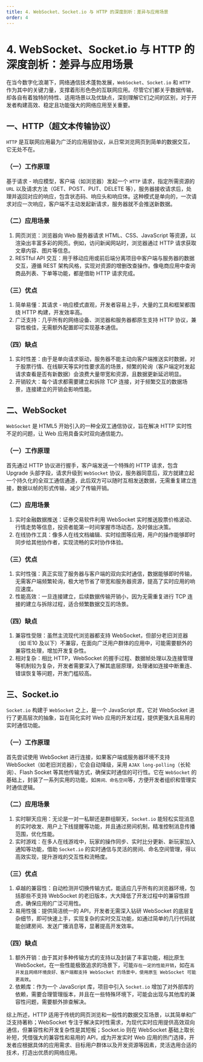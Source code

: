 ```yaml
---
title: 4. WebSocket、Socket.io 与 HTTP 的深度剖析：差异与应用场景
order: 4
---
```


# 4. WebSocket、Socket.io 与 HTTP 的深度剖析：差异与应用场景

在当今数字化浪潮下，网络通信技术蓬勃发展，`WebSocket`、`Socket.io` 和 `HTTP` 作为其中的关键力量，支撑着形形色色的互联网应用。尽管它们都关乎数据传输，却各自有着独特的特性、适用场景以及优缺点，深刻理解它们之间的区别，对于开发者构建高效、稳定且功能强大的网络应用至关重要。

## 一、HTTP（超文本传输协议）
`HTTP` 是互联网应用最为广泛的应用层协议，从日常浏览网页到简单的数据交互，它无处不在。

### （一）工作原理
基于请求 - 响应模型，客户端（如浏览器）发起一个 `HTTP` 请求，指定所需资源的 `URL` 以及请求方法（GET、POST、PUT、DELETE 等），服务器接收请求后，处理并返回对应的响应，包含状态码、响应头和响应体。这种模式是单向的，一次请求对应一次响应，客户端不主动发起新请求，服务器就不会推送新数据。

### （二）应用场景
1. 网页浏览：浏览器向 Web 服务器请求 HTML、CSS、JavaScript 等资源，以渲染出丰富多彩的网页。例如，访问新闻网站时，浏览器通过 HTTP 请求获取文章内容、图片等信息。
2. RESTful API 交互：用于移动应用或前后端分离项目中客户端与服务器的数据交互，遵循 REST 架构风格，实现对资源的增删改查操作。像电商应用中查询商品列表、下单等功能，都是借助 HTTP 请求完成。

### （三）优点
1. 简单易懂：其请求 - 响应模式直观，开发者容易上手，大量的工具和框架都围绕 HTTP 构建，开发效率高。
2. 广泛支持：几乎所有的网络设备、浏览器和服务器都原生支持 HTTP 协议，兼容性极佳，无需额外配置即可实现基本通信。

### （四）缺点
1. 实时性差：由于是单向请求驱动，服务器不能主动向客户端推送实时数据，对于股票行情、在线聊天等实时性要求高的场景，频繁的轮询（客户端定时发起请求查看是否有新数据）会浪费大量带宽和资源，且数据更新延迟明显。
2. 开销较大：每个请求都需要建立和拆除 TCP 连接，对于频繁交互的数据场景，连接建立的开销会影响性能。

## 二、WebSocket
`WebSocket` 是 HTML5 开始引入的一种全双工通信协议，旨在解决 HTTP 实时性不足的问题，让 Web 应用具备实时双向通信能力。

### （一）工作原理
首先通过 HTTP 协议进行握手，客户端发送一个特殊的 HTTP 请求，包含 Upgrade 头部字段，请求升级到 `WebSocket` 协议，服务器同意后，双方就建立起一个持久化的全双工通信通道，此后双方可以随时互相发送数据，无需重复建立连接，数据以帧的形式传输，减少了传输开销。

### （二）应用场景
1. 实时金融数据推送：证券交易软件利用 WebSocket 实时推送股票价格波动、行情走势等信息，投资者能第一时间掌握市场动态，及时做出决策。
2. 在线协作工具：像多人在线文档编辑、实时绘图等应用，用户的操作能够即时同步给其他协作者，实现流畅的实时协作体验。

### （三）优点
1. 实时性强：真正实现了服务器与客户端的双向实时通信，数据能够即时传输，无需客户端频繁轮询，极大地节省了带宽和服务器资源，提高了实时应用的响应速度。
2. 性能高效：一旦连接建立，后续数据传输开销小，因为无需重复进行 TCP 连接的建立与拆除过程，适合频繁数据交互的场景。

### （四）缺点
1. 兼容性受限：虽然主流现代浏览器都支持 WebSocket，但部分老旧浏览器（如 IE10 及以下）不兼容，在面向广泛用户群体的应用中，可能需要额外的兼容性处理，增加开发复杂性。
2. 相对复杂：相比 HTTP，WebSocket 的握手过程、数据帧处理以及连接管理等机制较为复杂，开发者需要深入了解其底层原理，处理诸如连接中断重连、错误恢复等问题，开发门槛较高。

## 三、Socket.io
`Socket.io` 构建于 `WebSocket` 之上，是一个 JavaScript 库，它对 WebSocket 进行了更高层次的抽象，旨在简化实时 Web 应用的开发过程，提供更强大且易用的实时通信功能。

### （一）工作原理
首先尝试使用 WebSocket 进行连接，如果客户端或服务器环境不支持 WebSocket（如老旧浏览器），它会自动降级，采用 `AJAX long-polling`（长轮询）、Flash Socket 等其他传输方式，确保实时通信的可行性。它在 `WebSocket` 的基础上，封装了一系列实用的功能，如`房间、命名空间`等，方便开发者组织和管理实时通信逻辑。

### （二）应用场景
1. 实时聊天应用：无论是一对一私聊还是群组聊天，`Socket.io` 能轻松实现消息的实时收发、用户上下线提醒等功能，并且通过房间机制，精准控制消息传播范围，优化性能。
2. 实时游戏：在多人在线游戏中，玩家的操作同步、实时比分更新、新玩家加入通知等功能，借助 `Socket.io` 的实时通信与灵活的房间、命名空间管理，得以高效实现，提升游戏的交互性和流畅度。

### （三）优点
1. 卓越的兼容性：自动检测并切换传输方式，能适应几乎所有的浏览器环境，包括那些不支持 WebSocket 的老旧版本，大大降低了开发过程中的兼容性顾虑，确保应用的广泛可用性。
2. 易用性强：提供简洁统一的 API，开发者无需深入钻研 WebSocket 的底层复杂细节，即可快速上手，实现复杂的实时交互功能，如通过简单的几行代码就能创建房间、发送广播消息等，显著提高开发效率。

### （四）缺点
1. 额外开销：由于其对多种传输方式的支持以及封装了丰富功能，相比原生 WebSocket，在一些性能极致追求的场景下，可能`存在一定的性能开销`，如在`高并发且网络环境良好、客户端都支持 WebSocket 的场景中，使用原生 WebSocket 可能更高效`。
2. 依赖库：作为一个 JavaScript 库，项目中引入 `Socket.io` 增加了对外部库的依赖，需要合理管理版本，并且在一些特殊环境下，可能会出现与其他库的兼容性问题，需要额外排查解决。

综上所述，HTTP 适用于传统的网页浏览和一般性的数据交互场景，以其简单和广泛支持著称；WebSocket 专注于解决实时性需求，为现代实时应用提供高效双向通信，但兼容性和开发复杂性是其短板；Socket.io 则在 WebSocket 基础上取长补短，凭借强大的兼容性和易用的 API，成为开发实时 Web 应用的热门选择，开发者应根据具体的应用需求、目标用户群体以及开发资源等因素，灵活选用合适的技术，打造出优质的网络应用。 
